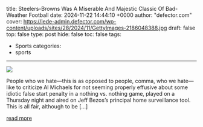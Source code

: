 title: Steelers-Browns Was A Miserable And Majestic Classic Of Bad-Weather Football
date: 2024-11-22 14:44:10 +0000
author: "defector.com"
cover: https://lede-admin.defector.com/wp-content/uploads/sites/28/2024/11/GettyImages-2186048388.jpg
draft: false
top: false
type: post
hide: false
toc: false
tags:
  - Sports
categories:
  - sports
---

![](https://lede-admin.defector.com/wp-content/uploads/sites/28/2024/11/GettyImages-2186048388.jpg)

People who we hate—this is as opposed to people, comma, who we hate—like to criticize Al Michaels for not seeming properly effusive about some idiotic false start penalty in a nothing vs. nothing game, played on a Thursday night and aired on Jeff Bezos’s principal home surveillance tool. This is all fair, although to be \[…\]

[read more](https://defector.com/steelers-browns-was-a-miserable-and-majestic-classic-of-bad-weather-football)
